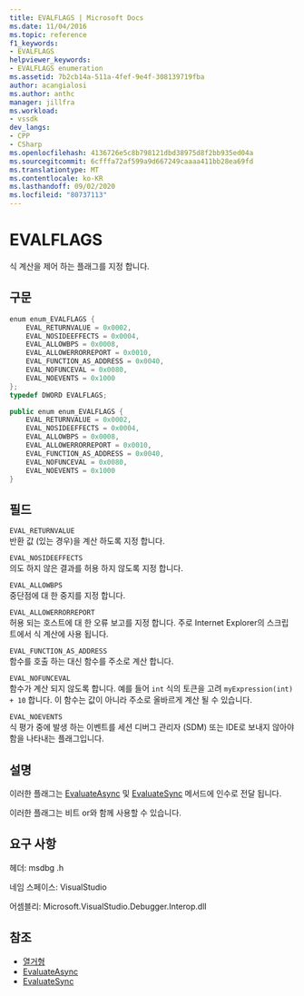 ```yaml
---
title: EVALFLAGS | Microsoft Docs
ms.date: 11/04/2016
ms.topic: reference
f1_keywords:
- EVALFLAGS
helpviewer_keywords:
- EVALFLAGS enumeration
ms.assetid: 7b2cb14a-511a-4fef-9e4f-308139719fba
author: acangialosi
ms.author: anthc
manager: jillfra
ms.workload:
- vssdk
dev_langs:
- CPP
- CSharp
ms.openlocfilehash: 4136726e5c8b798121dbd38975d8f2bb935ed04a
ms.sourcegitcommit: 6cfffa72af599a9d667249caaaa411bb28ea69fd
ms.translationtype: MT
ms.contentlocale: ko-KR
ms.lasthandoff: 09/02/2020
ms.locfileid: "80737113"
---
```

# <a name="evalflags"></a>EVALFLAGS
식 계산을 제어 하는 플래그를 지정 합니다.

## <a name="syntax"></a>구문

```cpp
enum enum_EVALFLAGS {
    EVAL_RETURNVALUE = 0x0002,
    EVAL_NOSIDEEFFECTS = 0x0004,
    EVAL_ALLOWBPS = 0x0008,
    EVAL_ALLOWERRORREPORT = 0x0010,
    EVAL_FUNCTION_AS_ADDRESS = 0x0040,
    EVAL_NOFUNCEVAL = 0x0080,
    EVAL_NOEVENTS = 0x1000
};
typedef DWORD EVALFLAGS;
```

```csharp
public enum enum_EVALFLAGS {
    EVAL_RETURNVALUE = 0x0002,
    EVAL_NOSIDEEFFECTS = 0x0004,
    EVAL_ALLOWBPS = 0x0008,
    EVAL_ALLOWERRORREPORT = 0x0010,
    EVAL_FUNCTION_AS_ADDRESS = 0x0040,
    EVAL_NOFUNCEVAL = 0x0080,
    EVAL_NOEVENTS = 0x1000
}
```

## <a name="fields"></a>필드
`EVAL_RETURNVALUE`\
반환 값 (있는 경우)을 계산 하도록 지정 합니다.

`EVAL_NOSIDEEFFECTS`\
의도 하지 않은 결과를 허용 하지 않도록 지정 합니다.

`EVAL_ALLOWBPS`\
중단점에 대 한 중지를 지정 합니다.

`EVAL_ALLOWERRORREPORT`\
허용 되는 호스트에 대 한 오류 보고를 지정 합니다. 주로 Internet Explorer의 스크립트에서 식 계산에 사용 됩니다.

`EVAL_FUNCTION_AS_ADDRESS`\
함수를 호출 하는 대신 함수를 주소로 계산 합니다.

`EVAL_NOFUNCEVAL`\
함수가 계산 되지 않도록 합니다. 예를 들어 `int` 식의 토큰을 고려 `myExpression(int) + 10` 합니다. 이 함수는 값이 아니라 주소로 올바르게 계산 될 수 있습니다.

`EVAL_NOEVENTS`\
식 평가 중에 발생 하는 이벤트를 세션 디버그 관리자 (SDM) 또는 IDE로 보내지 않아야 함을 나타내는 플래그입니다.

## <a name="remarks"></a>설명
이러한 플래그는 [EvaluateAsync](../../../extensibility/debugger/reference/idebugexpression2-evaluateasync.md) 및 [EvaluateSync](../../../extensibility/debugger/reference/idebugexpression2-evaluatesync.md) 메서드에 인수로 전달 됩니다.

이러한 플래그는 비트 or와 함께 사용할 수 있습니다.

## <a name="requirements"></a>요구 사항
헤더: msdbg .h

네임 스페이스: VisualStudio

어셈블리: Microsoft.VisualStudio.Debugger.Interop.dll

## <a name="see-also"></a>참조
- [열거형](../../../extensibility/debugger/reference/enumerations-visual-studio-debugging.md)
- [EvaluateAsync](../../../extensibility/debugger/reference/idebugexpression2-evaluateasync.md)
- [EvaluateSync](../../../extensibility/debugger/reference/idebugexpression2-evaluatesync.md)
